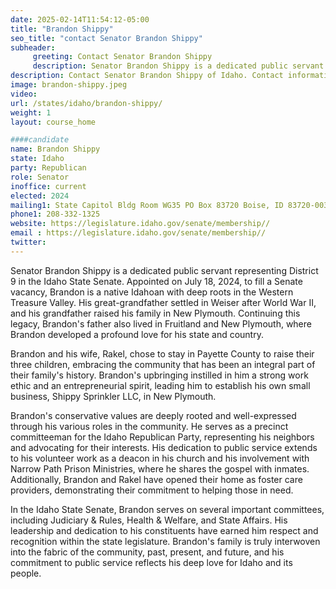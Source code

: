 ```yaml
---
date: 2025-02-14T11:54:12-05:00
title: "Brandon Shippy"
seo_title: "contact Senator Brandon Shippy"
subheader:
     greeting: Contact Senator Brandon Shippy
     description: Senator Brandon Shippy is a dedicated public servant representing District 9 in the Idaho State Senate. Appointed on July 18, 2024, to fill a Senate vacancy, Brandon is a native Idahoan with deep roots in the Western Treasure Valley.
description: Contact Senator Brandon Shippy of Idaho. Contact information for Brandon Shippy includes email address, phone number, and mailing address.
image: brandon-shippy.jpeg
video:
url: /states/idaho/brandon-shippy/
weight: 1
layout: course_home

####candidate
name: Brandon Shippy
state: Idaho
party: Republican
role: Senator
inoffice: current
elected: 2024
mailing1: State Capitol Bldg Room WG35 PO Box 83720 Boise, ID 83720-0038
phone1: 208-332-1325
website: https://legislature.idaho.gov/senate/membership//
email : https://legislature.idaho.gov/senate/membership//
twitter: 
---
```

Senator Brandon Shippy is a dedicated public servant representing District 9 in the Idaho State Senate. Appointed on July 18, 2024, to fill a Senate vacancy, Brandon is a native Idahoan with deep roots in the Western Treasure Valley. His great-grandfather settled in Weiser after World War II, and his grandfather raised his family in New Plymouth. Continuing this legacy, Brandon's father also lived in Fruitland and New Plymouth, where Brandon developed a profound love for his state and country.

Brandon and his wife, Rakel, chose to stay in Payette County to raise their three children, embracing the community that has been an integral part of their family's history. Brandon's upbringing instilled in him a strong work ethic and an entrepreneurial spirit, leading him to establish his own small business, Shippy Sprinkler LLC, in New Plymouth.

Brandon's conservative values are deeply rooted and well-expressed through his various roles in the community. He serves as a precinct committeeman for the Idaho Republican Party, representing his neighbors and advocating for their interests. His dedication to public service extends to his volunteer work as a deacon in his church and his involvement with Narrow Path Prison Ministries, where he shares the gospel with inmates. Additionally, Brandon and Rakel have opened their home as foster care providers, demonstrating their commitment to helping those in need.

In the Idaho State Senate, Brandon serves on several important committees, including Judiciary & Rules, Health & Welfare, and State Affairs. His leadership and dedication to his constituents have earned him respect and recognition within the state legislature. Brandon's family is truly interwoven into the fabric of the community, past, present, and future, and his commitment to public service reflects his deep love for Idaho and its people.
